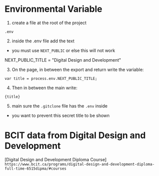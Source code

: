 # Environmental Variable

1. create a file at the root of the project
```
.env
```

2. inside the .env file add the text
- you must use `NEXT_PUBLIC` or else this will not work

NEXT_PUBLIC_TITLE = "Digital Design and Development"

3. On the page, in between the export and return write the variable:
```
var title = process.env.NEXT_PUBLIC_TITLE;
```

4. Then in between the main write:
```
{title}
```

5. main sure the `.gitclone` file has the `.env` inside
- you want to prevent this secret title to be shown 

# BCIT data from Digital Design and Development 
[Digital Design and Development Diploma Course] `https://www.bcit.ca/programs/digital-design-and-development-diploma-full-time-6515dipma/#courses`